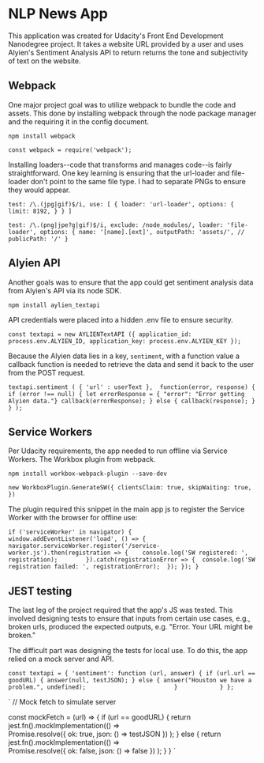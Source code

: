 # NLP News App

This application was created for Udacity's Front End Development Nanodegree project. It takes a website URL provided by a user and uses Alyien's Sentiment Analysis API to return returns the tone and subjectivity of text on the website.

## Webpack

One major project goal was to utilize webpack to bundle the code and assets. This done by installing webpack through the node package manager and the requiring it in the config document.

`npm install webpack`

`const webpack = require('webpack');`

Installing loaders--code that transforms and manages code--is fairly straightforward. One key learning is ensuring that the url-loader and file-loader don't point to the same file type. I had to separate PNGs to ensure they would appear.

`
test: /\.(jpg|gif)$/i,
use: [
    {
        loader: 'url-loader',
        options: {
                limit: 8192,
        }
    }
]
`

`
test: /\.(png|jpe?g|gif)$/i,
                exclude: /node_modules/,
                loader: 'file-loader',
                options: {
                      name: '[name].[ext]',
                      outputPath: 'assets/',
                      // publicPath: '/'
                }
`

## Alyien API

Another goals was to ensure that the app could get sentiment analysis data from Alyien's API via its node SDK.

`npm install aylien_textapi`

API credentials were placed into a hidden .env file to ensure security.

`
const textapi = new AYLIENTextAPI ({
    application_id: process.env.ALYIEN_ID,
    application_key: process.env.ALYIEN_KEY
});
`

Because the Alyien data lies in a key, `sentiment`, with a function value a callback function is needed to retrieve the data and send it back to the user from the POST request.

`
 textapi.sentiment (
                {
                  'url' : userText
                }, 
                function(error, response) {
                    if (error !== null) {
                        let errorResponse = { "error": "Error getting Alyien data."}
                        callback(errorResponse);
                    }
                    else {
                        callback(response);
                    }
                }
        );
`


## Service Workers

Per Udacity requirements, the app needed to run offline via Service Workers. The Workbox plugin from webpack.

`npm install workbox-webpack-plugin --save-dev`

`new WorkboxPlugin.GenerateSW({
                clientsClaim: true,
                skipWaiting: true,
        })
`

The plugin required this snippet in the main app js to register the Service Worker with the browser for offline use:

`
if ('serviceWorker' in navigator) {		
		window.addEventListener('load', () => {	
				navigator.serviceWorker.register('/service-worker.js').then(registration => {	
						console.log('SW registered: ', registration);		
				}).catch(registrationError => {	
						console.log('SW registration failed: ', registrationError);	
				});
		});
}
`


## JEST testing

The last leg of the project required that the app's JS was tested. This involved designing tests to ensure that inputs from certain use cases, e.g., broken urls, produced the expected outputs, e.g. "Error. Your URL might be broken."

The difficult part was designing the tests for local use. To do this, the app relied on a mock server and API.


`
const textapi = {
		'sentiment': function (url, answer) {
				if (url.url == goodURL) {
						answer(null, testJSON);
				}
				else {
						answer("Houston we have a problem.", undefined);						
				}			
		}
};
`

`
// Mock fetch to simulate server

const mockFetch = (url) => {
		if (url == goodURL) {
				return jest.fn().mockImplementation(() =>			    
			    	Promise.resolve({
			      		ok: true,
			      		json: () => testJSON
			    	})
			  	);
		}
		else {
				return jest.fn().mockImplementation(() =>  
			    	Promise.resolve({
			      		ok: false,
			      		json: () => false
			    	})
			  	);
		}
}
`